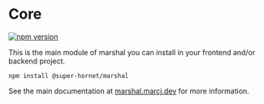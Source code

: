 # Core

[![npm version](https://badge.fury.io/js/%40marcj%2Fmarshal.svg)](https://badge.fury.io/js/%40marcj%2Fmarshal)

This is the main module of marshal you can install in your frontend and/or backend project.

```
npm install @super-hornet/marshal
```

See the main documentation at [marshal.marcj.dev](https://marshal.marcj.dev) for more information.
